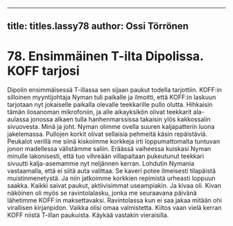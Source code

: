
---

title: titles.lassy78
author: Ossi Törrönen
---


    
# 78. Ensimmäinen T-ilta Dipolissa. KOFF tarjosi

Dipolin ensimmäisessä T-illassa sen sijaan paukut todella tarjottiin. KOFF:in silloinen myyntijohtaja 
Nyman tuli paikalle ja ilmoitti, että KOFF:in laskuun tarjotaan nyt jokaiselle paikalla olevalle 
teekkarille pullo olutta. Hihkaisin tämän ilosanoman mikrofoniin, ja alle aikayksikön olivat teekkarit 
ala-aulassa jonossa alkaen tulla hanhenmarssissa takaisin ylös kakkossalin sivuovesta. Minä ja joht. 
Nyman olimme ovella suuren kaljapatterin luona jakelemassa. Pullojen korkit olivat sellaisia pehmeitä 
käsin repäistäviä. Peukalot verillä me siinä kiskoimme korkkeja irti loppumattomalta tuntuvan jonon 
madellessa välistämme saliin. Eräässä vaiheessa kuiskasi Nyman minulle lakonisesti, että tuo vihreään 
villapaitaan pukeutunut teekkari sivuutti kalja-asemamme nyt neljännen kerran. Lohdutin Nymania 
vastaamalla, että ei siitä auta valittaa. Se kaveri potee ilmeisesti tilapäistä muistinmenetystä. Ja niin 
jatkoimme korkkien repimistä urheasti loppuun saakka. Kaikki saivat paukut, aktiivisimmat 
useampiakin. Ja kivaa oli. Kivan näköinen oli myös se ravintolalasku, jonka me seuraavana päivänä 
lähetimme KOFF:in maksettavaksi. Ravintolassa kun ei saa jakaa mitään ohi virallisen kirjanpidon. 
Vaikka olisi omaa valmistetta. Kiitos vaan vielä kerran KOFF niistä T-illan paukuista. Käykää vastakin 
vieraisilla.
